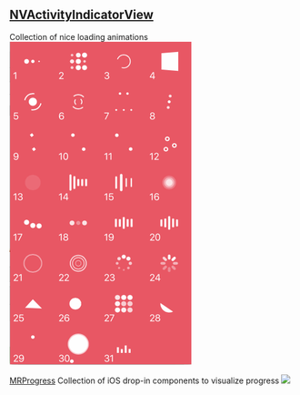[NVActivityIndicatorView](https://github.com/ninjaprox/NVActivityIndicatorView)
--
Collection of nice loading animations
![](https://raw.githubusercontent.com/ninjaprox/NVActivityIndicatorView/master/Demo.gif)

[MRProgress](https://github.com/mrackwitz/MRProgress)
Collection of iOS drop-in components to visualize progress
![](https://github.com/mrackwitz/MRProgress/raw/master/Images/screenshot_005_2.jpg)
